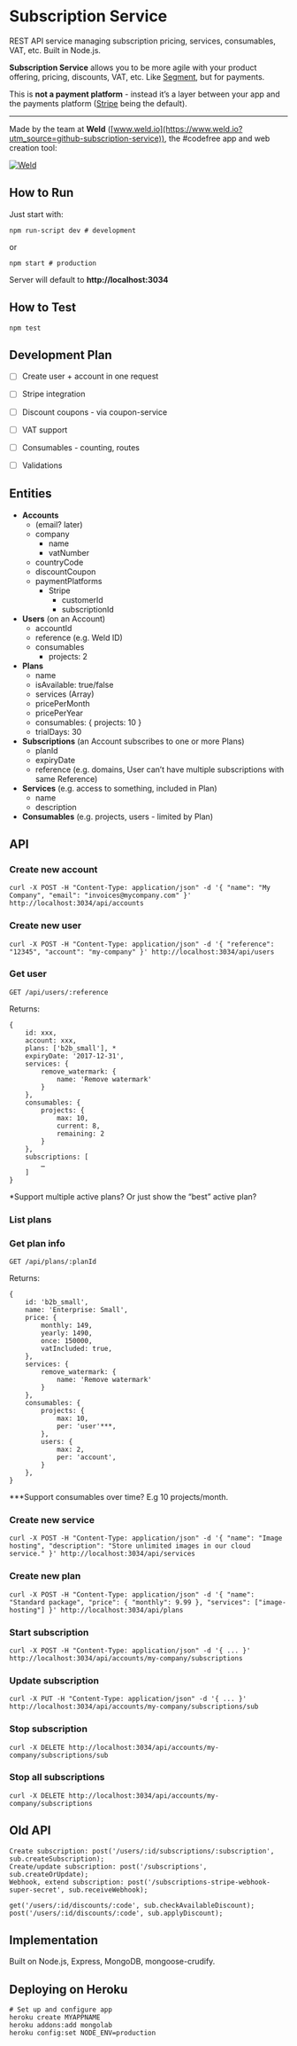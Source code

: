 # Subscription Service

REST API service managing subscription pricing, services, consumables, VAT, etc. Built in Node.js.

**Subscription Service** allows you to be more agile with your product offering, pricing, discounts, VAT, etc. Like [Segment](https://segment.com), but for payments.

This is **not a payment platform** - instead it’s a layer between your app and the payments platform ([Stripe](https://www.stripe.com) being the default).

----------

Made by the team at **Weld** ([www.weld.io](https://www.weld.io?utm_source=github-subscription-service)), the #codefree app and web creation tool:

[![Weld](https://s3-eu-west-1.amazonaws.com/weld-social-and-blog/gif/weld_explained.gif)](https://www.weld.io?utm_source=github-subscription-service)


## How to Run

Just start with:

	npm run-script dev # development

or

	npm start # production

Server will default to **http://localhost:3034**


## How to Test

	npm test


## Development Plan

- [ ] Create user + account in one request
- [ ] Stripe integration
- [ ] Discount coupons - via coupon-service
- [ ] VAT support
- [ ] Consumables - counting, routes
- [ ] Validations


## Entities

- **Accounts**
	- (email? later)
	- company
		- name
		- vatNumber
	- countryCode
	- discountCoupon
	- paymentPlatforms
		- Stripe
			- customerId
			- subscriptionId
- **Users** (on an Account)
	- accountId
	- reference (e.g. Weld ID)
	- consumables
		- projects: 2
- **Plans**
	- name
	- isAvailable: true/false
	- services (Array)
	- pricePerMonth
	- pricePerYear
	- consumables: { projects: 10 }
	- trialDays: 30
- **Subscriptions** (an Account subscribes to one or more Plans)
	- planId
	- expiryDate
	- reference (e.g. domains, User can’t have multiple subscriptions with same Reference)
- **Services** (e.g. access to something, included in Plan)
	- name
	- description
- **Consumables** (e.g. projects, users - limited by Plan)


## API

### Create new account

	curl -X POST -H "Content-Type: application/json" -d '{ "name": "My Company", "email": "invoices@mycompany.com" }' http://localhost:3034/api/accounts

### Create new user

	curl -X POST -H "Content-Type: application/json" -d '{ "reference": "12345", "account": "my-company" }' http://localhost:3034/api/users

### Get user

	GET /api/users/:reference

Returns:

	{
		id: xxx,
		account: xxx,
		plans: ['b2b_small'], *
		expiryDate: '2017-12-31',
		services: {
			remove_watermark: {
				name: 'Remove watermark'
			}
		},
		consumables: {
			projects: {
				max: 10,
				current: 8,
				remaining: 2
			}
		},
		subscriptions: [
			…
		]
	}

*Support multiple active plans? Or just show the “best” active plan?


### List plans
### Get plan info

	GET /api/plans/:planId

Returns:

	{
		id: 'b2b_small',
		name: 'Enterprise: Small',
		price: {
			monthly: 149,
			yearly: 1490,
			once: 150000,
			vatIncluded: true,
		},
		services: {
			remove_watermark: {
				name: 'Remove watermark'
			}
		},
		consumables: {
			projects: {
				max: 10,
				per: 'user'***,
			},
			users: {
				max: 2,
				per: 'account',
			}
		},
	}

***Support consumables over time? E.g 10 projects/month.

### Create new service

	curl -X POST -H "Content-Type: application/json" -d '{ "name": "Image hosting", "description": "Store unlimited images in our cloud service." }' http://localhost:3034/api/services

### Create new plan

	curl -X POST -H "Content-Type: application/json" -d '{ "name": "Standard package", "price": { "monthly": 9.99 }, "services": ["image-hosting"] }' http://localhost:3034/api/plans


### Start subscription

	curl -X POST -H "Content-Type: application/json" -d '{ ... }' http://localhost:3034/api/accounts/my-company/subscriptions

### Update subscription

	curl -X PUT -H "Content-Type: application/json" -d '{ ... }' http://localhost:3034/api/accounts/my-company/subscriptions/sub

### Stop subscription

	curl -X DELETE http://localhost:3034/api/accounts/my-company/subscriptions/sub

### Stop all subscriptions

	curl -X DELETE http://localhost:3034/api/accounts/my-company/subscriptions


## Old API

	Create subscription: post('/users/:id/subscriptions/:subscription', sub.createSubscription);
	Create/update subscription: post('/subscriptions', sub.createOrUpdate);
	Webhook, extend subscription: post('/subscriptions-stripe-webhook-super-secret', sub.receiveWebhook);
	
	get('/users/:id/discounts/:code', sub.checkAvailableDiscount);
	post('/users/:id/discounts/:code', sub.applyDiscount);


## Implementation

Built on Node.js, Express, MongoDB, mongoose-crudify.


## Deploying on Heroku

	# Set up and configure app
	heroku create MYAPPNAME
	heroku addons:add mongolab
	heroku config:set NODE_ENV=production
